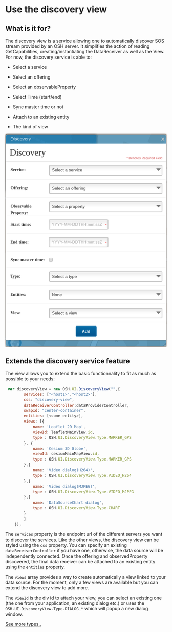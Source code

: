 Use the discovery view
===

## What is it for?

The discovery view is a service allowing one to automatically discover SOS stream provided by an OSH server.
It simplifies the action of reading GetCapabilities, creating/instantiating the DataReceiver as well as the View.
For now, the discovery service is able to:

 * Select a service
 
 * Select an offering
 
 * Select an observableProperty
 
 * Select Time (start/end)
 
 * Sync master time or not
 
 * Attach to an existing entity
 
 * The kind of view
 
![](../images/discoveryView.png)
 
## Extends the discovery service feature

The view allows you to extend the basic functionnality to fit as much as possible to your needs:

```javascript
 var discoveryView = new OSH.UI.DiscoveryView("",{
        services: ["<host1>","<host2>"],
        css: "discovery-view",
        dataReceiverController:dataProviderController,
        swapId: "center-container",
        entities: [<some entity>],
        views: [{
            name: 'Leaflet 2D Map',
            viewId: leafletMainView.id,
            type : OSH.UI.DiscoveryView.Type.MARKER_GPS
        }, {
            name: 'Cesium 3D Globe',
            viewId: cesiumMainMapView.id,
            type : OSH.UI.DiscoveryView.Type.MARKER_GPS
        },{
            name: 'Video dialog(H264)',
            type : OSH.UI.DiscoveryView.Type.VIDEO_H264
        },{
            name: 'Video dialog(MJPEG)',
            type : OSH.UI.DiscoveryView.Type.VIDEO_MJPEG
        },{
            name: 'DataSourceChart dialog',
            type : OSH.UI.DiscoveryView.Type.CHART
        }
        ]
    });
```
The `services` property is the endpoint url of the different servers you want to discover the services.
Like the other views, the discovery view can be styled using the `css` property. You can specify 
an existing `dataReceiverController` if you have one, otherwise, the data source will be independently connected.
Once the offering and observedProperty discovered, the final data receiver can be attached to an existing entity using
the `entities` property.

The `views` array provides a way to create automatically a view linked to your data source. For the moment, only a few views are available
but you can extend the discovery view to add more.

The `viewId` is the div id to attach your view, you can select an existing one (the one from your application, an existing dialog etc.) 
or uses the `OSH.UI.DiscoveryView.Type.DIALOG_*` which will popup a new dialog window.

[See more types..](http://opensensorhub.github.io/osh-js/Toolkit/Documentation/OSH.UI.DiscoveryView.html#.Type)
